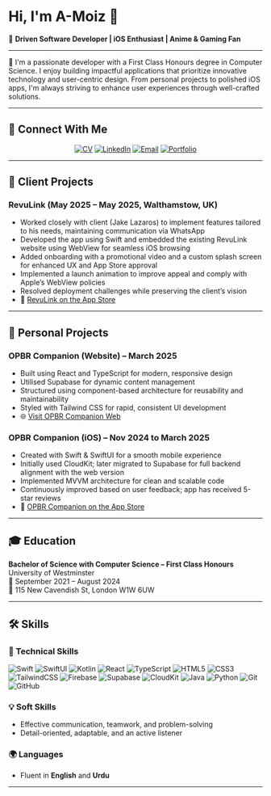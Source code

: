 # Hi, I'm A-Moiz 👋

🎯 **Driven Software Developer | iOS Enthusiast | Anime & Gaming Fan**

---

🚀 I'm a passionate developer with a First Class Honours degree in Computer Science. I enjoy building impactful applications that prioritize innovative technology and user-centric design. From personal projects to polished iOS apps, I'm always striving to enhance user experiences through well-crafted solutions.

---

## 🔗 Connect With Me

<p align="center">
  <a href="https://drive.google.com/file/d/1uusNn_VQ1iSN2HJlxeQFiO-ZckzxCJ_h/view?usp=share_link" target="_blank"><img src="https://img.shields.io/badge/CV-Download-informational?style=for-the-badge&logo=Adobe%20Acrobat%20Reader&logoColor=white&color=0A66C2" alt="CV"></a>
  <a href="https://www.linkedin.com/in/abdul-moiz-135580307/" target="_blank"><img src="https://img.shields.io/badge/LinkedIn-Connect-blue?style=for-the-badge&logo=linkedin&logoColor=white" alt="LinkedIn"></a>
  <a href="mailto:youremail@example.com" target="_blank"><img src="https://img.shields.io/badge/Email-Send-informational?style=for-the-badge&logo=gmail&logoColor=white&color=EA4335" alt="Email"></a>
  <a href="https://a-moiz.github.io/portfolio/" target="_blank"><img src="https://img.shields.io/badge/Portfolio-Visit-9cf?style=for-the-badge&logo=Safari&logoColor=white&color=0e76a8" alt="Portfolio"></a>
</p>

---

## 💼 Client Projects

### **RevuLink (May 2025 – May 2025, Walthamstow, UK)**
- Worked closely with client (Jake Lazaros) to implement features tailored to his needs, maintaining communication via WhatsApp  
- Developed the app using Swift and embedded the existing RevuLink website using WebView for seamless iOS browsing  
- Added onboarding with a promotional video and a custom splash screen for enhanced UX and App Store approval  
- Implemented a launch animation to improve appeal and comply with Apple’s WebView policies  
- Resolved deployment challenges while preserving the client’s vision  
- 📱 [RevuLink on the App Store](https://apps.apple.com/gb/app/revulink/id6745518061)

---

## 🧪 Personal Projects

### **OPBR Companion (Website) – March 2025**
- Built using React and TypeScript for modern, responsive design  
- Utilised Supabase for dynamic content management  
- Structured using component-based architecture for reusability and maintainability  
- Styled with Tailwind CSS for rapid, consistent UI development  
- 🌐 [Visit OPBR Companion Web](https://opbr-companion.netlify.app/)

### **OPBR Companion (iOS) – Nov 2024 to March 2025**
- Created with Swift & SwiftUI for a smooth mobile experience  
- Initially used CloudKit; later migrated to Supabase for full backend alignment with the web version  
- Implemented MVVM architecture for clean and scalable code  
- Continuously improved based on user feedback; app has received 5-star reviews  
- 📱 [OPBR Companion on the App Store](https://apps.apple.com/gb/app/opbr-companion/id6737994116)

---

## 🎓 Education

**Bachelor of Science with Computer Science – First Class Honours**  
University of Westminster  
📅 September 2021 – August 2024  
📍 115 New Cavendish St, London W1W 6UW

---

## 🛠️ Skills

### 🔧 Technical Skills

<p align="left">
  <img src="https://img.shields.io/badge/Swift-F54A2A?style=for-the-badge&logo=swift&logoColor=white" alt="Swift" />
  <img src="https://img.shields.io/badge/SwiftUI-007AFF?style=for-the-badge&logo=apple&logoColor=white" alt="SwiftUI" />
  <img src="https://img.shields.io/badge/Kotlin-0095D5?style=for-the-badge&logo=kotlin&logoColor=white" alt="Kotlin" />
  <img src="https://img.shields.io/badge/React-61DAFB?style=for-the-badge&logo=react&logoColor=black" alt="React" />
  <img src="https://img.shields.io/badge/TypeScript-3178C6?style=for-the-badge&logo=typescript&logoColor=white" alt="TypeScript" />
  <img src="https://img.shields.io/badge/HTML5-E34F26?style=for-the-badge&logo=html5&logoColor=white" alt="HTML5" />
  <img src="https://img.shields.io/badge/CSS3-1572B6?style=for-the-badge&logo=css3&logoColor=white" alt="CSS3" />
  <img src="https://img.shields.io/badge/Tailwind_CSS-38B2AC?style=for-the-badge&logo=tailwind-css&logoColor=white" alt="TailwindCSS" />
  <img src="https://img.shields.io/badge/Firebase-FFCA28?style=for-the-badge&logo=firebase&logoColor=black" alt="Firebase" />
  <img src="https://img.shields.io/badge/Supabase-3ECF8E?style=for-the-badge&logo=supabase&logoColor=white" alt="Supabase" />
  <img src="https://img.shields.io/badge/CloudKit-007AFF?style=for-the-badge&logo=icloud&logoColor=white" alt="CloudKit" />
  <img src="https://img.shields.io/badge/Java-007396?style=for-the-badge&logo=java&logoColor=white" alt="Java" />
  <img src="https://img.shields.io/badge/Python-3776AB?style=for-the-badge&logo=python&logoColor=white" alt="Python" />
  <img src="https://img.shields.io/badge/Git-F05032?style=for-the-badge&logo=git&logoColor=white" alt="Git" />
  <img src="https://img.shields.io/badge/GitHub-181717?style=for-the-badge&logo=github&logoColor=white" alt="GitHub" />
</p>

### 💡 Soft Skills

- Effective communication, teamwork, and problem-solving  
- Detail-oriented, adaptable, and an active listener  

### 🌍 Languages

- Fluent in **English** and **Urdu**

---

<!---
A-Moiz/A-Moiz is a ✨ special ✨ repository because its `README.md` (this file) appears on your GitHub profile.
You can click the Preview link to take a look at your changes.
--->
